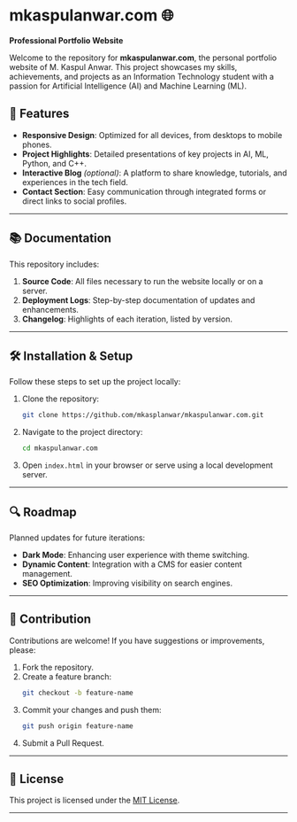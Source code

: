 # mkaspulanwar.com 🌐  
**Professional Portfolio Website**

Welcome to the repository for **mkaspulanwar.com**, the personal portfolio website of M. Kaspul Anwar. This project showcases my skills, achievements, and projects as an Information Technology student with a passion for Artificial Intelligence (AI) and Machine Learning (ML).

## 🌟 Features  
- **Responsive Design**: Optimized for all devices, from desktops to mobile phones.  
- **Project Highlights**: Detailed presentations of key projects in AI, ML, Python, and C++.  
- **Interactive Blog** *(optional)*: A platform to share knowledge, tutorials, and experiences in the tech field.  
- **Contact Section**: Easy communication through integrated forms or direct links to social profiles.  

---

## 📚 Documentation  
This repository includes:  
1. **Source Code**: All files necessary to run the website locally or on a server.  
2. **Deployment Logs**: Step-by-step documentation of updates and enhancements.  
3. **Changelog**: Highlights of each iteration, listed by version.  

---

## 🛠️ Installation & Setup  
Follow these steps to set up the project locally:  

1. Clone the repository:  
   ```bash  
   git clone https://github.com/mkasplanwar/mkaspulanwar.com.git  
   ```  
2. Navigate to the project directory:  
   ```bash  
   cd mkaspulanwar.com  
   ```  
3. Open `index.html` in your browser or serve using a local development server.  

---

## 🔍 Roadmap  
Planned updates for future iterations:  
- **Dark Mode**: Enhancing user experience with theme switching.  
- **Dynamic Content**: Integration with a CMS for easier content management.  
- **SEO Optimization**: Improving visibility on search engines.  

---

## 🤝 Contribution  
Contributions are welcome! If you have suggestions or improvements, please:  
1. Fork the repository.  
2. Create a feature branch:  
   ```bash  
   git checkout -b feature-name  
   ```  
3. Commit your changes and push them:  
   ```bash  
   git push origin feature-name  
   ```  
4. Submit a Pull Request.  

---

## 📄 License  
This project is licensed under the [MIT License](LICENSE).  

---
